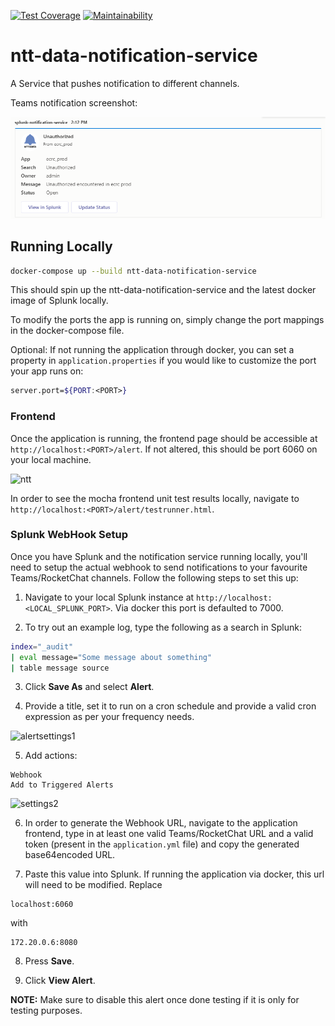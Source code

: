 [![Test Coverage](https://api.codeclimate.com/v1/badges/b6bb35624e04cdfb7364/test_coverage)](https://codeclimate.com/github/SierraSystems/ntt-data-notification-service/test_coverage) [![Maintainability](https://api.codeclimate.com/v1/badges/b6bb35624e04cdfb7364/maintainability)](https://codeclimate.com/github/SierraSystems/ntt-data-notification-service/maintainability)

# ntt-data-notification-service

A Service that pushes notification to different channels.

Teams notification screenshot:

![teams-message](docs/images/teams-notification.png)

## Running Locally

```bash
docker-compose up --build ntt-data-notification-service
```

This should spin up the ntt-data-notification-service and the latest docker image of Splunk locally.

To modify the ports the app is running on, simply change the port mappings in the docker-compose file.

Optional: If not running the application through docker, you can set a property in `application.properties` if you would like to customize the port your app runs on:
```bash
server.port=${PORT:<PORT>}
```

### Frontend

Once the application is running, the frontend page should be accessible at `http://localhost:<PORT>/alert`. If not altered, this should be port 6060 on your local machine.

![ntt](https://user-images.githubusercontent.com/28017034/83478036-a8378480-a449-11ea-96fb-83a4e58c5004.PNG)

In order to see the mocha frontend unit test results locally, navigate to `http://localhost:<PORT>/alert/testrunner.html`.

### Splunk WebHook Setup

Once you have Splunk and the notification service running locally, you'll need to setup the actual webhook to send notifications to your favourite Teams/RocketChat channels. Follow the following steps to set this up:

1. Navigate to your local Splunk instance at `http://localhost:<LOCAL_SPLUNK_PORT>`. Via docker this port is defaulted to 7000.

2. To try out an example log, type the following as a search in Splunk:
```bash
index="_audit"
| eval message="Some message about something"
| table message source
```

3. Click <b>Save As</b> and select <b>Alert</b>.

4. Provide a title, set it to run on a cron schedule and provide a valid cron expression as per your frequency needs.

<img width="540" alt="alertsettings1" src="https://user-images.githubusercontent.com/28017034/82948601-e965fb00-9f56-11ea-93cd-7c81dd0bfc9a.PNG">

5. Add actions:
```
Webhook
Add to Triggered Alerts
```

<img width="498" alt="settings2" src="https://user-images.githubusercontent.com/28017034/82948608-ec60eb80-9f56-11ea-90e8-b1bbf4a17190.PNG">

6. In order to generate the Webhook URL, navigate to the application frontend, type in at least one valid Teams/RocketChat URL and a valid token (present in the `application.yml` file) and copy the generated base64encoded URL.

7. Paste this value into Splunk. If running the application via docker, this url will need to be modified. Replace
```
localhost:6060
```
with
```
172.20.0.6:8080
```

8. Press <b>Save</b>.

9. Click <b>View Alert</b>.

<b>NOTE:</b> Make sure to disable this alert once done testing if it is only for testing purposes.
